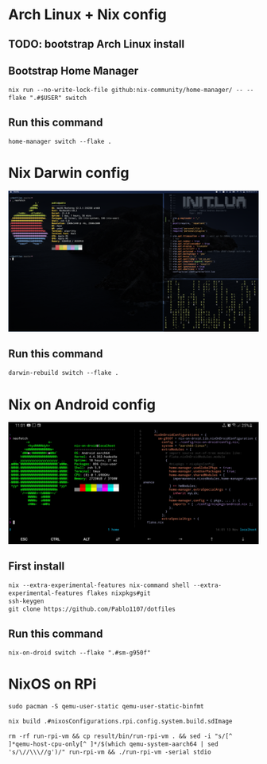 # Arch Linux + Nix config

## TODO: bootstrap Arch Linux install

## Bootstrap Home Manager
```
nix run --no-write-lock-file github:nix-community/home-manager/ -- --flake ".#$USER" switch
```

## Run this command
```
home-manager switch --flake .
```

# Nix Darwin config

![Nix Darwin Screenshot](./screenshots/nix-darwin-screenshot.png)

## Run this command
```
darwin-rebuild switch --flake .
```

# Nix on Android config

![Nix on Droid Screenshot](./screenshots/nix-on-droid-screenshot.jpg)

## First install
```
nix --extra-experimental-features nix-command shell --extra-experimental-features flakes nixpkgs#git
ssh-keygen
git clone https://github.com/Pablo1107/dotfiles
```

## Run this command
```
nix-on-droid switch --flake ".#sm-g950f"
```

# NixOS on RPi
```
sudo pacman -S qemu-user-static qemu-user-static-binfmt
```

```
nix build .#nixosConfigurations.rpi.config.system.build.sdImage
```

```
rm -rf run-rpi-vm && cp result/bin/run-rpi-vm . && sed -i "s/[^ ]*qemu-host-cpu-only[^ ]*/$(which qemu-system-aarch64 | sed 's/\//\\\//g')/" run-rpi-vm && ./run-rpi-vm -serial stdio
```
